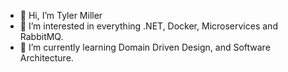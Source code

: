 - 👋 Hi, I’m Tyler Miller
- 👀 I’m interested in everything .NET, Docker, Microservices and RabbitMQ.
- 🌱 I’m currently learning Domain Driven Design, and Software Architecture.

<!---
skinnystick22/skinnystick22 is a ✨ special ✨ repository because its `README.md` (this file) appears on your GitHub profile.
You can click the Preview link to take a look at your changes.
--->
